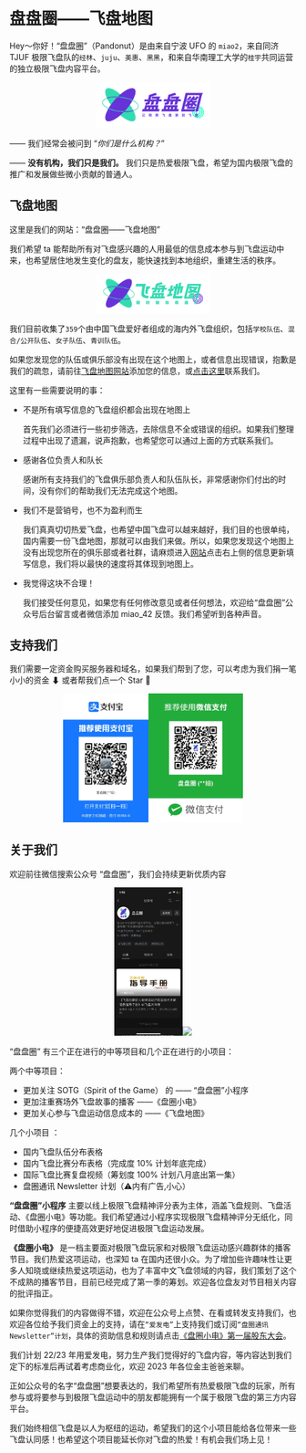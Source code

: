 # 盘盘圈——飞盘地图

Hey～你好！“盘盘圈”（Pandonut）是由来自宁波 UFO 的 ```miao2```，来自同济 TJUF 极限飞盘队的```经林```、```juju```、```美惠```、```黑黑```，和来自华南理工大学的```桂宇```共同运营的独立极限飞盘内容平台。

<div align=center>
    <img src="./assets/img/frisbee_logo.svg" width="200"/>
</div>

—— 我们经常会被问到 “*你们是什么机构？*”

—— **没有机构，我们只是我们。** 我们只是热爱极限飞盘，希望为国内极限飞盘的推广和发展做些微小贡献的普通人。


## 飞盘地图

这里是我们的网站：“盘盘圈——飞盘地图”

我们希望 ta 能帮助所有对飞盘感兴趣的人用最低的信息成本参与到飞盘运动中来，也希望居住地发生变化的盘友，能快速找到本地组织，重建生活的秩序。


<div align=center>
    <img src="./assets/img/frisbee_logo_head.png" width="200"/>
</div>

我们目前收集了```359```个由中国飞盘爱好者组成的海内外飞盘组织，包括```学校队伍```、```混合/公开队伍```、```女子队伍```、```青训队伍```。

如果您发现您的队伍或俱乐部没有出现在这个地图上，或者信息出现错误，抱歉是我们的疏忽，请前往[飞盘地图网站](http://www.pandonut.com:8050/)添加您的信息，或[点击这里](juxuan.27@gmail.com)联系我们。


这里有一些需要说明的事：

- 不是所有填写信息的飞盘组织都会出现在地图上

    首先我们必须进行一些初步筛选，去除信息不全或错误的组织。如果我们整理过程中出现了遗漏，说声抱歉，也希望您可以通过上面的方式联系我们。

- 感谢各位负责人和队长

    感谢所有支持我们的飞盘俱乐部负责人和队伍队长，非常感谢你们付出的时间，没有你们的帮助我们无法完成这个地图。

- 我们不是营销号，也不为盈利而生

    我们真真切切热爱飞盘，也希望中国飞盘可以越来越好，我们目的也很单纯，国内需要一份飞盘地图，那就可以由我们来做。所以，如果您发现这个地图上没有出现您所在的俱乐部或者社群，请麻烦进入[网站](http://www.pandonut.com:8050/)点击右上侧的信息更新填写信息，我们将以最快的速度将其体现到地图上。

- 我觉得这块不合理！
    
    我们接受任何意见，如果您有任何修改意见或者任何想法，欢迎给“盘盘圈”公众号后台留言或者微信添加 miao_42 反馈。我们希望听到各种声音。


## 支持我们

我们需要一定资金购买服务器和域名，如果我们帮到了您，可以考虑为我们捐一笔小小的资金 ⬇ 或者帮我们点一个 Star 🌟

<div align=center>
    <img src="./assets/img/支付宝二维码.jpeg" width="150"/><img src="./assets/img/微信二维码.jpeg" width="166"/>
</div>

## 关于我们

欢迎前往微信搜索公众号 “盘盘圈”，我们会持续更新优质内容

<div align=center>
    <img src="./assets/img/盘盘圈.jpg" width="120"/><img src="./assets/img/盘圈小电小助手.jpeg" width="200"/>
</div>


“盘盘圈” 有三个正在进行的中等项目和几个正在进行的小项目：

两个中等项目：
- 更加关注 SOTG（Spirit of the Game） 的 —— “盘盘圈”小程序
- 更加注重赛场外飞盘故事的播客 ——《盘圈小电》
- 更加关心参与飞盘运动信息成本的 ——《飞盘地图》

几个小项目 ：

- 国内飞盘队伍分布表格
- 国内飞盘比赛分布表格（完成度 10% 计划年底完成）
- 国际飞盘比赛复盘视频（筹划度 100% 计划八月底出第一集）
- 盘圈通讯 Newsletter 计划（⚠️内有广告,小心）

**“盘盘圈”小程序** 主要以线上极限飞盘精神评分表为主体，涵盖飞盘规则、飞盘活动、《盘圈小电》等功能。我们希望通过小程序实现极限飞盘精神评分无纸化，同时借助小程序的便捷高效更好地促进极限飞盘运动发展。


**《盘圈小电》** 是一档主要面对极限飞盘玩家和对极限飞盘运动感兴趣群体的播客节目。我们热爱这项运动，也深知 ta 在国内还很小众。为了增加些许趣味性让更多人知晓或继续热爱这项运动，也为了丰富中文飞盘领域的内容，我们策划了这个不成熟的播客节目，目前已经完成了第一季的筹划。欢迎各位盘友对节目相关内容的批评指正。

如果你觉得我们的内容做得不错，欢迎在公众号上点赞、在看或转发支持我们，也欢迎各位给予我们资金上的支持，请在```“爱发电”```上支持我们或订阅```“盘圈通讯 Newsletter”计划```，具体的资助信息和规则请点击[《盘圈小电》第一届股东大会](https://mp.weixin.qq.com/s/VmH1Otl4a3bkeq1qX5FV1w)。

我们计划 22/23 年用爱发电，努力生产我们觉得好的飞盘内容，等内容达到我们定下的标准后再试着考虑商业化，欢迎 2023 年各位金主爸爸来聊。

正如公众号的名字“盘盘圈”想要表达的，我们希望所有热爱极限飞盘的玩家，所有参与或将要参与到极限飞盘运动中的朋友都能拥有一个属于极限飞盘的第三方内容平台。

我们始终相信飞盘是以人为枢纽的运动，希望我们的这个小项目能给各位带来一些飞盘认同感！也希望这个项目能延长你对飞盘的热爱！有机会我们场上见！
